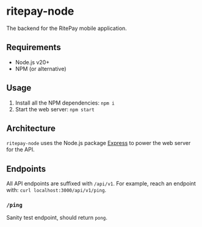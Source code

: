 # ritepay-node

The backend for the RitePay mobile application.

## Requirements

* Node.js v20+
* NPM (or alternative)

## Usage

1. Install all the NPM dependencies: `npm i`
2. Start the web server: `npm start`

## Architecture

`ritepay-node` uses the Node.js package [Express](https://expressjs.com) to power the web server for the API.

## Endpoints
All API endpoints are suffixed with `/api/v1`. For example, reach an endpoint with: `curl localhost:3000/api/v1/ping`.

### `/ping`
Sanity test endpoint, should return `pong`.
